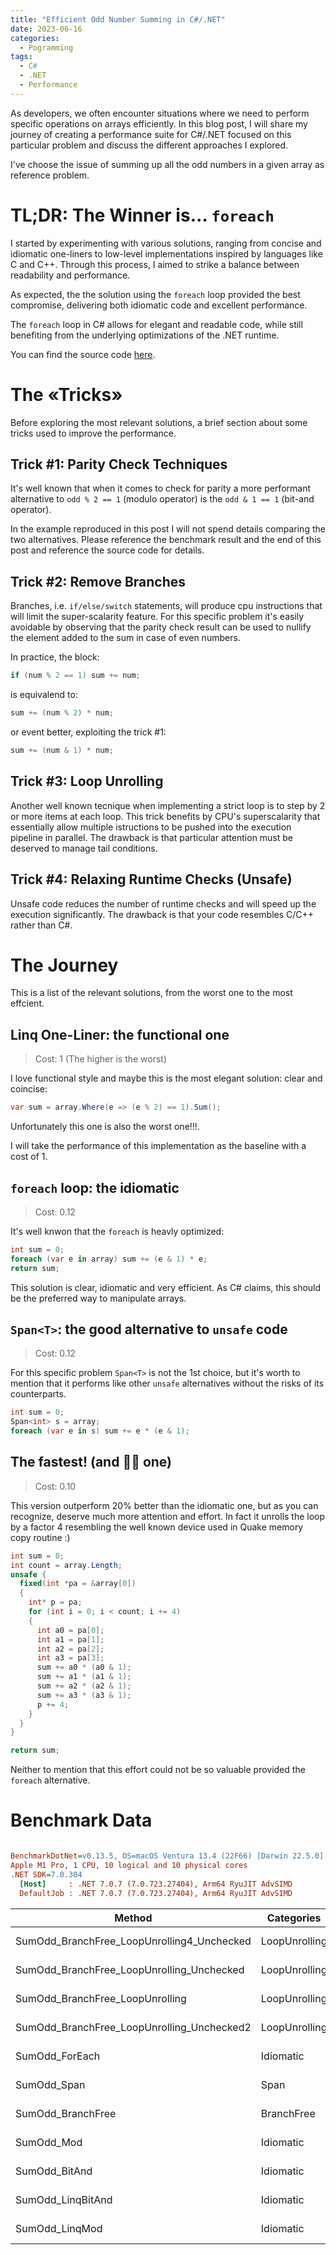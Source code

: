 ```yaml
---
title: "Efficient Odd Number Summing in C#/.NET"
date: 2023-06-16
categories:
  - Pogramming
tags:
  - C#
  - .NET
  - Performance
---
```


As developers, we often encounter situations where we need to perform specific operations on arrays efficiently. In this blog post, I will share my journey of creating a performance suite for C#/.NET focused on this particular problem and discuss the different approaches I explored.

I've choose the issue of summing up all the odd numbers in a given array as reference problem.

# TL;DR: The Winner is… `foreach`

I started by experimenting with various solutions, ranging from concise and idiomatic one-liners to low-level implementations inspired by languages like C and C++. Through this process, I aimed to strike a balance between readability and performance.

As expected, the the solution using the `foreach` loop provided the best compromise, delivering both idiomatic code and excellent performance.

The `foreach` loop in C# allows for elegant and readable code, while still benefiting from the underlying optimizations of the .NET runtime.

You can find the source code [here](https://github.com/MrBogomips/DotnetPerfLab/blob/main/Tricks/SummingOddNumbers.cs).

# The «Tricks»

Before exploring the most relevant solutions, a brief section about some tricks used to improve the performance.

## Trick #1: Parity Check Techniques

It's well known that when it comes to check for parity a more performant alternative to `odd % 2 == 1` (modulo operator) is the `odd & 1 == 1` (bit-and operator).

In the example reproduced in this post I will not spend details comparing the two alternatives. Please reference the benchmark result and the end of this post and reference the source code for details.

## Trick #2: Remove Branches

Branches, i.e. `if/else/switch` statements, will produce cpu instructions that will limit the super-scalarity feature.
For this specific problem it's easily avoidable by observing that the parity check result can be used to nullify the element added to the sum in case of even numbers.

In practice, the block:

``` csharp
if (num % 2 == 1) sum += num;
```

is equivalend to:

``` csharp
sum += (num % 2) * num;
```

or event better, exploiting the trick #1:

``` csharp
sum += (num & 1) * num;
```

## Trick #3: Loop Unrolling

Another well known tecnique when implementing a strict loop is to step by 2 or more items at each loop. This trick benefits by CPU's superscalarity that essentially allow multiple istructions to be pushed into the execution pipeline in parallel.
The drawback is that particular attention must be deserved to manage tail conditions.

## Trick #4: Relaxing Runtime Checks (Unsafe)

Unsafe code reduces the number of runtime checks and will speed up the execution significantly.
The drawback is that your code resembles C/C++ rather than C#.

# The Journey

This is a list of the relevant solutions, from the worst one to the most effcient.

## Linq One-Liner: the functional one

> Cost: 1 (The higher is the worst)

I love functional style and maybe this is the most elegant solution: clear and coincise:

``` csharp
var sum = array.Where(e => (e % 2) == 1).Sum();
```

Unfortunately this one is also the worst one!!!.

I will take the performance of this implementation as the baseline with a cost of 1.

## `foreach` loop: the idiomatic

> Cost: 0.12

It's well knwon that the `foreach` is heavly optimized:

``` csharp
int sum = 0;
foreach (var e in array) sum += (e & 1) * e;
return sum;
```

This solution is clear, idiomatic and very efficient.
As C# claims, this should be the preferred way to manipulate arrays.

## `Span<T>`: the good alternative to `unsafe` code

> Cost: 0.12

For this specific problem `Span<T>` is not the 1st choice, but it's worth to mention
that it performs like other `unsafe` alternatives without the risks of its counterparts.

``` csharp
int sum = 0;
Span<int> s = array;
foreach (var e in s) sum += e * (e & 1);
```

## The fastest! (and 🏴‍☠️ one)

> Cost: 0.10

This version outperform 20% better than the idiomatic one, but as you can recognize, 
deserve much more attention and effort.
In fact it unrolls the loop by a factor 4 resembling the well known device used in Quake memory copy
routine :)


``` csharp
int sum = 0;
int count = array.Length;
unsafe {
  fixed(int *pa = &array[0])
  {
    int* p = pa;
    for (int i = 0; i < count; i += 4)
    {
      int a0 = pa[0];
      int a1 = pa[1];
      int a2 = pa[2];
      int a3 = pa[3];
      sum += a0 * (a0 & 1);
      sum += a1 * (a1 & 1);
      sum += a2 * (a2 & 1);
      sum += a3 * (a3 & 1);
      p += 4;
    }
  }
}

return sum;
```

Neither to mention that this effort could not be so valuable provided the `foreach` alternative.

# Benchmark Data


``` ini

BenchmarkDotNet=v0.13.5, OS=macOS Ventura 13.4 (22F66) [Darwin 22.5.0]
Apple M1 Pro, 1 CPU, 10 logical and 10 physical cores
.NET SDK=7.0.304
  [Host]     : .NET 7.0.7 (7.0.723.27404), Arm64 RyuJIT AdvSIMD
  DefaultJob : .NET 7.0.7 (7.0.723.27404), Arm64 RyuJIT AdvSIMD


```
|                                     Method |    Categories |      Mean |    Error |   StdDev | Ratio | Rank |
|------------------------------------------- |-------------- |----------:|---------:|---------:|------:|-----:|
| SumOdd_BranchFree_LoopUnrolling4_Unchecked | LoopUnrolling |  81.35 ns | 0.315 ns | 0.295 ns |  0.10 |    I |
|  SumOdd_BranchFree_LoopUnrolling_Unchecked | LoopUnrolling |  84.94 ns | 0.538 ns | 0.503 ns |  0.10 |   II |
|            SumOdd_BranchFree_LoopUnrolling | LoopUnrolling |  86.71 ns | 0.943 ns | 0.882 ns |  0.10 |  III |
| SumOdd_BranchFree_LoopUnrolling_Unchecked2 | LoopUnrolling |  94.89 ns | 0.851 ns | 0.796 ns |  0.11 |   IV |
|                             SumOdd_ForEach |     Idiomatic | 102.03 ns | 0.344 ns | 0.305 ns |  0.12 |    V |
|                                SumOdd_Span |          Span | 102.86 ns | 0.520 ns | 0.435 ns |  0.12 |    V |
|                          SumOdd_BranchFree |    BranchFree | 112.14 ns | 0.704 ns | 0.659 ns |  0.13 |   VI |
|                                 SumOdd_Mod |     Idiomatic | 204.38 ns | 0.469 ns | 0.391 ns |  0.24 |  VII |
|                              SumOdd_BitAnd |     Idiomatic | 204.75 ns | 0.516 ns | 0.457 ns |  0.24 |  VII |
|                          SumOdd_LinqBitAnd |     Idiomatic | 805.39 ns | 7.803 ns | 7.299 ns |  0.96 | VIII |
|                             SumOdd_LinqMod |     Idiomatic | 841.79 ns | 6.893 ns | 6.111 ns |  1.00 |   IX |
